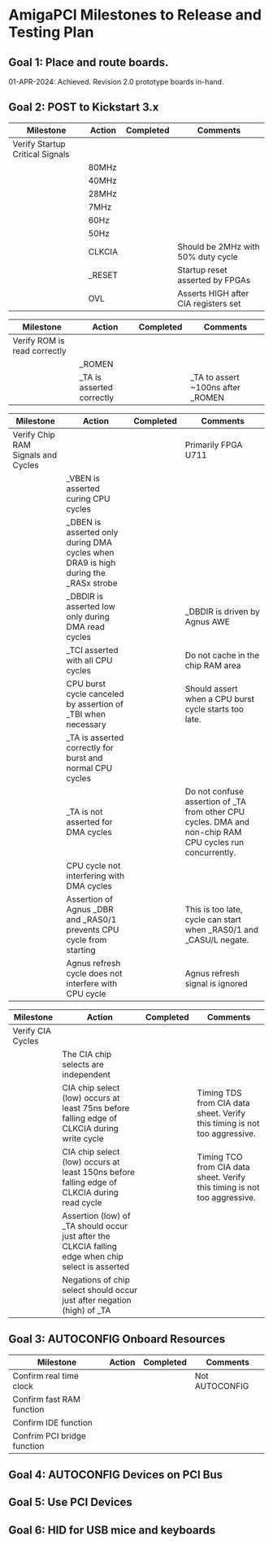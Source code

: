 # AmigaPCI Milestones to Release and Testing Plan

## Goal 1: Place and route boards.

01-APR-2024: Achieved. Revision 2.0 prototype boards in-hand.

## Goal 2: POST to Kickstart 3.x

Milestone|Action|Completed|Comments
-|-|-|-
Verify Startup Critical Signals|||
||80MHz||
||40MHz||
||28MHz||
||7MHz||
||60Hz||
||50Hz||
||CLKCIA||Should be 2MHz with 50% duty cycle
||_RESET||Startup reset asserted by FPGAs
||OVL||Asserts HIGH after CIA registers set

Milestone|Action|Completed|Comments
-|-|-|-
Verify ROM is read correctly|||
||_ROMEN||
||_TA is asserted correctly||_TA to assert ~100ns after _ROMEN

Milestone|Action|Completed|Comments
-|-|-|-
Verify Chip RAM Signals and Cycles|||Primarily FPGA U711
||_VBEN is asserted curing CPU cycles
||_DBEN is asserted only during DMA cycles when DRA9 is high during the _RASx strobe
||_DBDIR is asserted low only during DMA read cycles||_DBDIR is driven by Agnus AWE
||_TCI asserted with all CPU cycles||Do not cache in the chip RAM area
||CPU burst cycle canceled by assertion of _TBI when necessary||Should assert when a CPU burst cycle starts too late.
||_TA is asserted correctly for burst and normal CPU cycles||
||_TA is not asserted for DMA cycles||Do not confuse assertion of _TA from other CPU cycles. DMA and non-chip RAM CPU cycles run concurrently.
||CPU cycle not interfering with DMA cycles||
||Assertion of Agnus _DBR and _RAS0/1 prevents CPU cycle from starting||This is too late, cycle can start when _RAS0/1 and _CASU/L negate.
||Agnus refresh cycle does not interfere with CPU cycle||Agnus refresh signal is ignored

Milestone|Action|Completed|Comments
-|-|-|-
Verify CIA Cycles|||
||The CIA chip selects are independent
||CIA chip select (low) occurs at least 75ns before falling edge of CLKCIA during write cycle||Timing TDS from CIA data sheet. Verify this timing is not too aggressive.
||CIA chip select (low) occurs at least 150ns before falling edge of CLKCIA during read cycle||Timing TCO from CIA data sheet. Verify this timing is not too aggressive.
||Assertion (low) of _TA should occur just after the CLKCIA falling edge when chip select is asserted
||Negations of chip select should occur just after negation (high) of _TA

## Goal 3: AUTOCONFIG Onboard Resources  

Milestone|Action|Completed|Comments
-|-|-|-
Confirm real time clock|||Not AUTOCONFIG
Confirm fast RAM function|||
Confirm IDE function|||
Confrim PCI bridge function|||

## Goal 4: AUTOCONFIG Devices on PCI Bus

## Goal 5: Use PCI Devices

## Goal 6: HID for USB mice and keyboards
